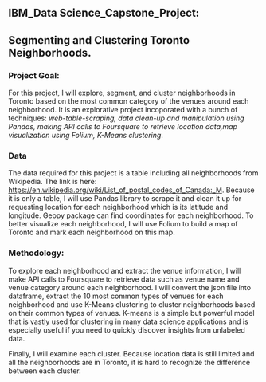 ## IBM_Data Science_Capstone_Project:

## Segmenting and Clustering Toronto Neighborhoods.

### Project Goal:
For this project, I will explore, segment, and cluster neighborhoods in Toronto based on the most common category of the venues around each neighborhood. It is an explorative project incoporated with a bunch of techniques: _web-table-scraping, data clean-up and manipulation using Pandas, making API calls to Foursquare to retrieve location data,map visualization using Folium, K-Means clustering_.

### Data
The data required for this project is a table including all neighborhoods from Wikipedia. The link is here: https://en.wikipedia.org/wiki/List_of_postal_codes_of_Canada:_M. Because it is only a table, I will use Pandas library to scrape it and clean it up for requesting location for each neighborhood which is its latitude and longitude. Geopy package can find coordinates for each neighborhood. To better visualize each neighborhood, I will use Folium to build a map of Toronto and mark each neighborhood on this map.

### Methodology:
To explore each neighborhood and extract the venue information, I will make API calls to Foursquare to retrieve data such as venue name and venue category around each neighborhood. I will convert the json file into dataframe, extract the 10 most common types of venues for each neighborhood and use K-Means clustering to cluster neighborhoods based on their common types of venues. K-means is a simple but powerful model that is vastly used for clustering in many data science applications and is especially useful if you need to quickly discover insights from unlabeled data.

Finally, I will examine each cluster. Because location data is still limited and all the neighborhoods are in Toronto, it is hard to recognize the difference between each cluster. 


